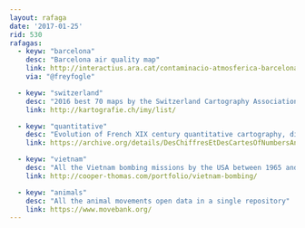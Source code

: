 ```yaml
---
layout: rafaga
date: '2017-01-25'
rid: 530
rafagas:
  - keyw: "barcelona"
    desc: "Barcelona air quality map"
    link: http://interactius.ara.cat/contaminacio-atmosferica-barcelona-qualitat-aire
    via: "@freyfogle"

  - keyw: "switzerland"
    desc: "2016 best 70 maps by the Switzerland Cartography Association "
    link: http://kartografie.ch/imy/list/

  - keyw: "quantitative"
    desc: "Evolution of French XIX century quantitative cartography, discontinued book now on-line"
    link: https://archive.org/details/DesChiffresEtDesCartesOfNumbersAndMaps

  - keyw: "vietnam"
    desc: "All the Vietnam bombing missions by the USA between 1965 and 1975"
    link: http://cooper-thomas.com/portfolio/vietnam-bombing/

  - keyw: "animals"
    desc: "All the animal movements open data in a single repository"
    link: https://www.movebank.org/
---
```

